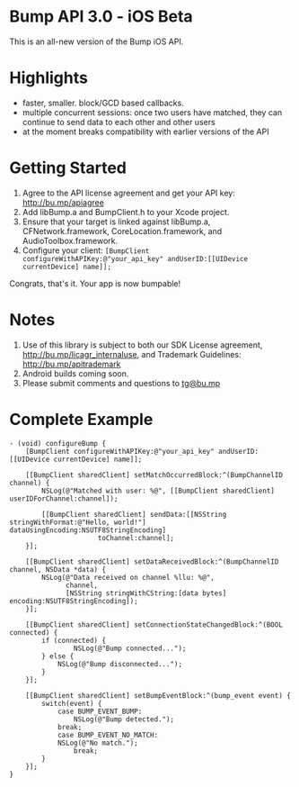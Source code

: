 Bump API 3.0 - iOS Beta
=======================

This is an all-new version of the Bump iOS API. 

Highlights
==========

* faster, smaller. block/GCD based callbacks.
* multiple concurrent sessions: once two users have matched, they can continue to send data to each other and other users
* at the moment breaks compatibility with earlier versions of the API

Getting Started
=======

1. Agree to the API license agreement and get your API key: http://bu.mp/apiagree
1. Add libBump.a and BumpClient.h to your Xcode project.
1. Ensure that your target is linked against libBump.a, CFNetwork.framework, CoreLocation.framework, and AudioToolbox.framework.
1. Configure your client:
    `[BumpClient configureWithAPIKey:@"your_api_key" andUserID:[[UIDevice currentDevice] name]];`

Congrats, that's it.  Your app is now bumpable!

Notes
=====

1. Use of this library is subject to both our SDK License agreement, http://bu.mp/licagr_internaluse, and Trademark Guidelines: http://bu.mp/apitrademark
1. Android builds coming soon.
1. Please submit comments and questions to tg@bu.mp

Complete Example
================

	- (void) configureBump {
	    [BumpClient configureWithAPIKey:@"your_api_key" andUserID:[[UIDevice currentDevice] name]];

	    [[BumpClient sharedClient] setMatchOccurredBlock:^(BumpChannelID channel) { 
			NSLog(@"Matched with user: %@", [[BumpClient sharedClient] userIDForChannel:channel]); 
			
			[[BumpClient sharedClient] sendData:[[NSString stringWithFormat:@"Hello, world!"] dataUsingEncoding:NSUTF8StringEncoding]
						  toChannel:channel];
	    }];

	    [[BumpClient sharedClient] setDataReceivedBlock:^(BumpChannelID channel, NSData *data) {
			NSLog(@"Data received on channel %llu: %@", 
			      channel, 
			      [NSString stringWithCString:[data bytes] encoding:NSUTF8StringEncoding]);
	    }];

	    [[BumpClient sharedClient] setConnectionStateChangedBlock:^(BOOL connected) {
			if (connected) {
				    NSLog(@"Bump connected...");
			} else {
			    NSLog(@"Bump disconnected...");
			}
	    }];

	    [[BumpClient sharedClient] setBumpEventBlock:^(bump_event event) {
			switch(event) {
			    case BUMP_EVENT_BUMP:
					NSLog(@"Bump detected.");
				break;
			    case BUMP_EVENT_NO_MATCH:
				NSLog(@"No match.");
					break;
			}
	    }];
	} 

